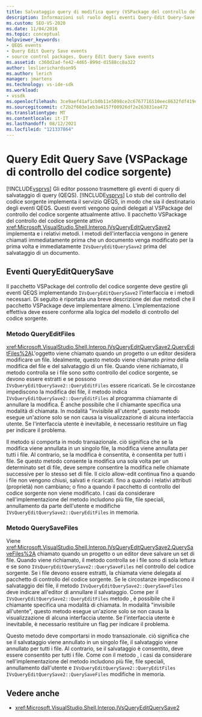 ```yaml
---
title: Salvataggio query di modifica query (VSPackage del controllo del codice sorgente) | Microsoft Docs
description: Informazioni sul ruolo degli eventi Query-Edit Query-Save e su come vengono gestiti dal pacchetto VSPackage del controllo del codice sorgente.
ms.custom: SEO-VS-2020
ms.date: 11/04/2016
ms.topic: conceptual
helpviewer_keywords:
- QEQS events
- Query Edit Query Save events
- source control packages, Query Edit Query Save events
ms.assetid: c360d2ad-fe42-4d65-899d-d1588cc8a322
author: leslierichardson95
ms.author: lerich
manager: jmartens
ms.technology: vs-ide-sdk
ms.workload:
- vssdk
ms.openlocfilehash: 3ce9aef41af1cb0b11e5098ce2c6767716510eec8632fdf419d1b1f143afa72d
ms.sourcegitcommit: c72b2f603e1eb3a4157f00926df2e263831ea472
ms.translationtype: MT
ms.contentlocale: it-IT
ms.lasthandoff: 08/12/2021
ms.locfileid: "121337864"
---
```

# <a name="query-edit-query-save-source-control-vspackage"></a>Query Edit Query Save (VSPackage di controllo del codice sorgente)
[!INCLUDE[vsprvs](../../code-quality/includes/vsprvs_md.md)] Gli editor possono trasmettere gli eventi di query di salvataggio di query (QEQS). [!INCLUDE[vsprvs](../../code-quality/includes/vsprvs_md.md)] Lo stub del controllo del codice sorgente implementa il servizio QEQS, in modo che sia il destinatario degli eventi QEQS. Questi eventi vengono quindi delegati al VSPackage del controllo del codice sorgente attualmente attivo. Il pacchetto VSPackage del controllo del codice sorgente attivo <xref:Microsoft.VisualStudio.Shell.Interop.IVsQueryEditQuerySave2> implementa e i relativi metodi. I metodi dell'interfaccia vengono in genere chiamati immediatamente prima che un documento venga modificato per la prima volta e immediatamente `IVsQueryEditQuerySave2` prima del salvataggio di un documento.

## <a name="queryeditquerysave-events"></a>Eventi QueryEditQuerySave
 Il pacchetto VSPackage del controllo del codice sorgente deve gestire gli eventi QEQS implementando `IVsQueryEditQuerySave2` l'interfaccia e i metodi necessari. Di seguito è riportata una breve descrizione dei due metodi che il pacchetto VSPackage deve implementare almeno. L'implementazione effettiva deve essere conforme alla logica del modello di controllo del codice sorgente.

### <a name="queryeditfiles-method"></a>Metodo QueryEditFiles
 <xref:Microsoft.VisualStudio.Shell.Interop.IVsQueryEditQuerySave2.QueryEditFiles%2A>L'oggetto viene chiamato quando un progetto o un editor desidera modificare un file. Idealmente, questo metodo viene chiamato *prima* della modifica del file e del salvataggio di un file. Quando viene richiamato, il metodo controlla se i file sono sotto controllo del codice sorgente, se devono essere estratti e se possono `IVsQueryEditQuerySave2::QueryEditFiles` essere ricaricati. Se le circostanze impediscono la modifica dei file, il metodo indica `IVsQueryEditQuerySave2::QueryEditFiles` al programma chiamante di annullare la modifica. È anche possibile che il chiamante specifica una modalità di chiamata. In modalità "invisibile all'utente", questo metodo esegue un'azione solo se non causa la visualizzazione di alcuna interfaccia utente. Se l'interfaccia utente è inevitabile, è necessario restituire un flag per indicare il problema.

 Il metodo si comporta in modo transazionale. ciò significa che se la modifica viene annullata in un singolo file, la modifica viene annullata per tutti i file. Al contrario, se la modifica è consentita, è consentita per tutti i file. Se questo metodo consente la modifica una sola volta per un determinato set di file, deve sempre consentire la modifica nelle chiamate successive per lo stesso set di file. Il ciclo allow-edit continua fino a quando i file non vengono chiusi, salvati e ricaricati. fino a quando i relativi attributi (proprietà) non cambiano; o fino a quando il pacchetto di controllo del codice sorgente non viene modificato. I casi da considerare nell'implementazione del metodo includono più file, file speciali, annullamento da parte dell'utente e modifiche `IVsQueryEditQuerySave2::QueryEditFiles` in memoria.

### <a name="querysavefiles-method"></a>Metodo QuerySaveFiles
 Viene <xref:Microsoft.VisualStudio.Shell.Interop.IVsQueryEditQuerySave2.QuerySaveFiles%2A> chiamato quando un progetto o un editor deve salvare un set di file. Quando viene richiamato, il metodo controlla se i file sono di sola lettura e se sono `IVsQueryEditQuerySave2::QuerySaveFiles` nel controllo del codice sorgente. Se i file devono essere estratti, la chiamata viene delegata al pacchetto di controllo del codice sorgente. Se le circostanze impediscono il salvataggio dei file, il metodo `IVsQueryEditQuerySave2::QuerySaveFiles` deve indicare all'editor di annullare il salvataggio. Come per il `IVsQueryEditQuerySave2::QueryEditFiles` metodo , è possibile che il chiamante specifica una modalità di chiamata. In modalità "invisibile all'utente", questo metodo esegue un'azione solo se non causa la visualizzazione di alcuna interfaccia utente. Se l'interfaccia utente è inevitabile, è necessario restituire un flag per indicare il problema.

 Questo metodo deve comportarsi in modo transazionale. ciò significa che se il salvataggio viene annullato in un singolo file, il salvataggio viene annullato per tutti i file. Al contrario, se il salvataggio è consentito, deve essere consentito per tutti i file. Come con il metodo , i casi da considerare nell'implementazione del metodo includono più file, file speciali, annullamento dall'utente e `IVsQueryEditQuerySave2::QueryEditFiles` `IVsQueryEditQuerySave2::QuerySaveFiles` modifiche in memoria.

## <a name="see-also"></a>Vedere anche
- <xref:Microsoft.VisualStudio.Shell.Interop.IVsQueryEditQuerySave2>
